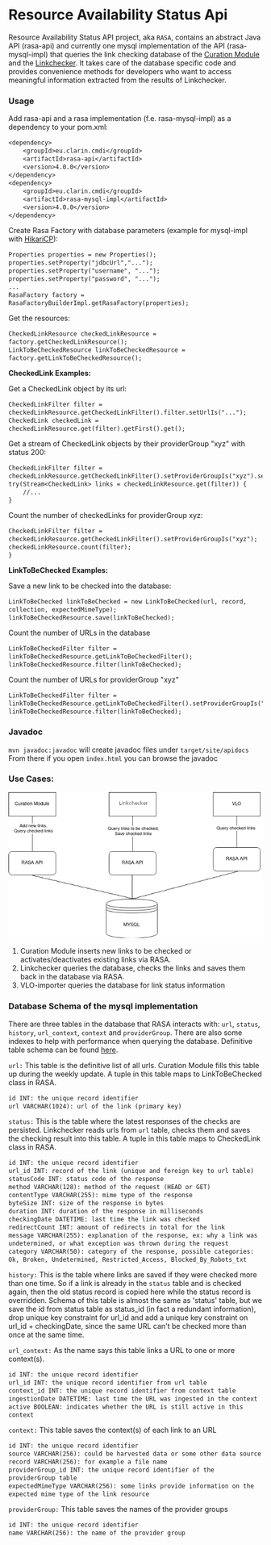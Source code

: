# Resource Availability Status Api

Resource Availability Status API project, aka `RASA`, contains an abstract Java API (rasa-api) and currently one 
mysql implementation of the API (rasa-mysql-impl) that queries the link checking database of 
the [Curation Module](https://github.com/clarin-eric/clarin-curation-module)
and the [Linkchecker](https://github.com/clarin-eric/linkchecker). 
It takes care of the database specific code and provides convenience methods for developers who want to access 
meaningful information extracted from the results of Linkchecker. 

### Usage

Add rasa-api and a rasa implementation (f.e. rasa-mysql-impl) as a dependency to your pom.xml:

```
<dependency>
    <groupId>eu.clarin.cmdi</groupId>
    <artifactId>rasa-api</artifactId>
    <version>4.0.0</version>
</dependency>
<dependency>
    <groupId>eu.clarin.cmdi</groupId>
    <artifactId>rasa-mysql-impl</artifactId>
    <version>4.0.0</version>
</dependency>
```

Create Rasa Factory with database parameters (example for mysql-impl with [HikariCP](https://github.com/brettwooldridge/HikariCP)):

```
Properties properties = new Properties();
properties.setProperty("jdbcUrl","...");
properties.setProperty("username", "...");
properties.setProperty("password", "...");
...
RasaFactory factory = RasaFactoryBuilderImpl.getRasaFactory(properties);
```

Get the resources:

```
CheckedLinkResource checkedLinkResource = factory.getCheckedLinkResource();
LinkToBeCheckedResource linkToBeCheckedResource = factory.getLinkToBeCheckedResource();
```

**CheckedLink Examples:**

Get a CheckedLink object by its url:

```
CheckedLinkFilter filter = checkedLinkResource.getCheckedLinkFilter().filter.setUrlIs("...");
CheckedLink checkedLink = checkedLinkResource.get(filter).getFirst().get();
```

Get a stream of CheckedLink objects by their providerGroup "xyz" with status 200:

```
CheckedLinkFilter filter = checkedLinkResource.getCheckedLinkFilter().setProviderGroupIs("xyz").setStatusIs(200);
try(Stream<CheckedLink> links = checkedLinkResource.get(filter)) {
    //...
}
```

Count the number of checkedLinks for providerGroup xyz: 

```
CheckedLinkFilter filter = checkedLinkResource.getCheckedLinkFilter().setProviderGroupIs("xyz");
checkedLinkResource.count(filter);
}
```

**LinkToBeChecked Examples:**

Save a new link to be checked into the database:

```
LinkToBeChecked linkToBeChecked = new LinkToBeChecked(url, record, collection, expectedMimeType);
linkToBeCheckedResource.save(linkToBeChecked);
```

Count the number of URLs in the database

```
LinkToBeCheckedFilter filter = linkToBeCheckedResource.getLinkToBeCheckedFilter();
linkToBeCheckedResource.filter(linkToBeChecked);
```

Count the number of URLs for providerGroup "xyz"

```
LinkToBeCheckedFilter filter = linkToBeCheckedResource.getLinkToBeCheckedFilter().setProviderGroupIs("xyz");
linkToBeCheckedResource.filter(linkToBeChecked);
```

### Javadoc

`mvn javadoc:javadoc` will create javadoc files under `target/site/apidocs` From there if you open `index.html` you can browse the javadoc 

### Use Cases:

![RASA architecture diagram](RASA-architecture-diagram.png)

1. Curation Module inserts new links to be checked or activates/deactivates existing links via RASA. 
2. Linkchecker queries the database, checks the links and saves them back in the database via RASA.
3. VLO-importer queries the database for link status information

### Database Schema of the mysql implementation
There are three tables in the database that RASA interacts with: `url`, `status`, `history`, `url_context`, `context` and `providerGroup`. There are also some indexes to help with performance when querying the database. 
Definitive table schema can be found [here](https://github.com/clarin-eric/resource-availability-status-api/blob/master/rasa-mysql-impl/src/test/resources/createDB.sql).

`url:` This table is the definitive list of all urls. 
Curation Module fills this table up during the weekly update. 
A tuple in this table maps to LinkToBeChecked class in RASA.
    
    id INT: the unique record identifier
    url VARCHAR(1024): url of the link (primary key)


`status:` This is the table where the latest responses of the checks are persisted. 
Linkchecker reads urls from `url` table, checks them and saves the checking result into this table.
A tuple in this table maps to CheckedLink class in RASA.

    id INT: the unique record identifier
    url_id INT: record of the link (unique and foreign key to url table)
    statusCode INT: status code of the response
    method VARCHAR(128): method of the request (HEAD or GET)
    contentType VARCHAR(255): mime type of the response
    byteSize INT: size of the response in bytes
    duration INT: duration of the response in milliseconds
    checkingDate DATETIME: last time the link was checked
    redirectCount INT: amount of redirects in total for the link
    message VARCHAR(255): explanation of the response, ex: why a link was undetermined, or what exception was thrown during the request 
    category VARCHAR(50): category of the response, possible categories: Ok, Broken, Undetermined, Restricted_Access, Blocked_By_Robots_txt
    
`history:` This is the table where links are saved if they were checked more than one time. 
So if a link is already in the `status` table 
and is checked again, then the old status record is copied here while the status record is overridden.
Schema of this table is almost the same as 'status' table, but we save the id from status table as status_id (in fact a redundant information), drop 
unique key constraint for url_id and add a unique key constraint on url_id + checkingDate, since the same URL can't be checked more than once at 
the same time. 

`url_context:` As the name says this table links a URL to one or more context(s). 
   
    id INT: the unique record identifier
    url_id INT: the unique record identifier from url table
    context_id INT: the unique record identifier from context table
    ingestionDate DATETIME: last time the URL was ingested in the context
    active BOOLEAN: indicates whether the URL is still active in this context
    
`context:` This table saves the context(s) of each link to an URL

    id INT: the unique record identifier
    source VARCHAR(256): could be harvested data or some other data source
    record VARCHAR(256): for example a file name 
    providerGroup_id INT: the unique record identifier of the providerGroup table
    expectedMimeType VARCHAR(256): some links provide information on the expected mime type of the link resource
    
`providerGroup:` This table saves the names of the provider groups

    id INT: the unique record identifier
    name VARCHAR(256): the name of the provider group    
   
    